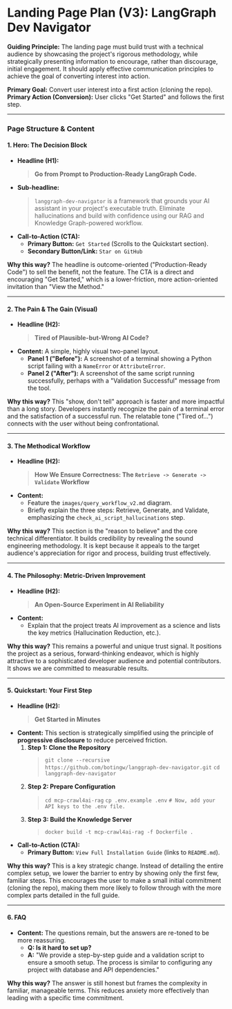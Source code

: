 # Landing Page Plan (V3): LangGraph Dev Navigator

**Guiding Principle:** The landing page must build trust with a technical audience by showcasing the project's rigorous methodology, while strategically presenting information to encourage, rather than discourage, initial engagement. It should apply effective communication principles to achieve the goal of converting interest into action.

**Primary Goal:** Convert user interest into a first action (cloning the repo).
**Primary Action (Conversion):** User clicks "Get Started" and follows the first step.

---

### Page Structure & Content

#### **1. Hero: The Decision Block**
*   **Headline (H1):**
    > **Go from Prompt to Production-Ready LangGraph Code.**
*   **Sub-headline:**
    > `langgraph-dev-navigator` is a framework that grounds your AI assistant in your project's executable truth. Eliminate hallucinations and build with confidence using our RAG and Knowledge Graph-powered workflow.
*   **Call-to-Action (CTA):**
    *   **Primary Button:** `Get Started` (Scrolls to the Quickstart section).
    *   **Secondary Button/Link:** `Star on GitHub`

**Why this way?**
The headline is outcome-oriented ("Production-Ready Code") to sell the benefit, not the feature. The CTA is a direct and encouraging "Get Started," which is a lower-friction, more action-oriented invitation than "View the Method."

---

#### **2. The Pain & The Gain (Visual)**
*   **Headline (H2):**
    > **Tired of Plausible-but-Wrong AI Code?**
*   **Content:** A simple, highly visual two-panel layout.
    *   **Panel 1 ("Before"):** A screenshot of a terminal showing a Python script failing with a `NameError` or `AttributeError`.
    *   **Panel 2 ("After"):** A screenshot of the same script running successfully, perhaps with a "Validation Successful" message from the tool.

**Why this way?**
This "show, don't tell" approach is faster and more impactful than a long story. Developers instantly recognize the pain of a terminal error and the satisfaction of a successful run. The relatable tone ("Tired of...") connects with the user without being confrontational.

---

#### **3. The Methodical Workflow**
*   **Headline (H2):**
    > **How We Ensure Correctness: The `Retrieve -> Generate -> Validate` Workflow**
*   **Content:**
    *   Feature the `images/query_workflow_v2.md` diagram.
    *   Briefly explain the three steps: Retrieve, Generate, and Validate, emphasizing the `check_ai_script_hallucinations` step.

**Why this way?**
This section is the "reason to believe" and the core technical differentiator. It builds credibility by revealing the sound engineering methodology. It is kept because it appeals to the target audience's appreciation for rigor and process, building trust effectively.

---

#### **4. The Philosophy: Metric-Driven Improvement**
*   **Headline (H2):**
    > **An Open-Source Experiment in AI Reliability**
*   **Content:**
    *   Explain that the project treats AI improvement as a science and lists the key metrics (Hallucination Reduction, etc.).

**Why this way?**
This remains a powerful and unique trust signal. It positions the project as a serious, forward-thinking endeavor, which is highly attractive to a sophisticated developer audience and potential contributors. It shows we are committed to measurable results.

---

#### **5. Quickstart: Your First Step**
*   **Headline (H2):**
    > **Get Started in Minutes**
*   **Content:** This section is strategically simplified using the principle of **progressive disclosure** to reduce perceived friction.
    1.  **Step 1: Clone the Repository**
        > `git clone --recursive https://github.com/botingw/langgraph-dev-navigator.git`
        > `cd langgraph-dev-navigator`
    2.  **Step 2: Prepare Configuration**
        > `cd mcp-crawl4ai-rag`
        > `cp .env.example .env`
        > `# Now, add your API keys to the .env file.`
    3.  **Step 3: Build the Knowledge Server**
        > `docker build -t mcp-crawl4ai-rag -f Dockerfile .`
*   **Call-to-Action (CTA):**
    *   **Primary Button:** `View Full Installation Guide` (links to `README.md`).

**Why this way?**
This is a key strategic change. Instead of detailing the entire complex setup, we lower the barrier to entry by showing only the first few, familiar steps. This encourages the user to make a small initial commitment (cloning the repo), making them more likely to follow through with the more complex parts detailed in the full guide.

---

#### **6. FAQ**
*   **Content:** The questions remain, but the answers are re-toned to be more reassuring.
    *   **Q: Is it hard to set up?**
    *   **A:** "We provide a step-by-step guide and a validation script to ensure a smooth setup. The process is similar to configuring any project with database and API dependencies."

**Why this way?**
The answer is still honest but frames the complexity in familiar, manageable terms. This reduces anxiety more effectively than leading with a specific time commitment.
